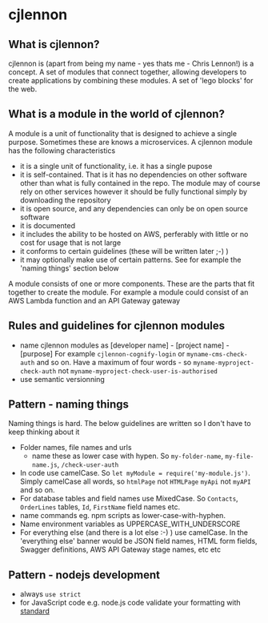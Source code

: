 # cjlennon

## What is cjlennon?

cjlennon is (apart from being my name - yes thats me - Chris Lennon!) is a concept.  A set of modules that connect together, allowing developers to create applications by combining these modules.  A set of 'lego blocks' for the web.

## What is a module in the world of cjlennon?

A module is a unit of functionality that is designed to achieve a single purpose. Sometimes these are knows a microservices.  A cjlennon module has the following characteristics

- it is a single unit of functionality, i.e. it has a single pupose
- it is self-contained.  That is it has no dependencies on other software other than what is fully contained in the repo.  The module may of course rely on other services however it should be fully functional simply by downloading the repository
- it is open source, and any dependencies can only be on open source software
- it is documented
- it includes the ability to be hosted on AWS, perferably with little or no cost for usage that is not large
- it conforms to certain guidelines (these will be written later ;-) )
- it may optionally make use of certain patterns.  See for example the 'naming things' section below

A module consists of one or more components.  These are the parts that fit together to create the module.  For example a module could consist of an AWS Lambda function and an API Gateway gateway

## Rules and guidelines for cjlennon modules

- name cjlennon modules as [developer name] - [project name] - [purpose]  For example `cjlennon-cognify-login` or `myname-cms-check-auth` and so on.  Have a maximum of four words  - so `myname-myproject-check-auth` not `myname-myproject-check-user-is-authorised`
- use semantic versionning

## Pattern - naming things

Naming things is hard.  The below guidelines are written so I don't have to keep thinking about it

- Folder names, file names and urls
  - name these as lower case with hypen.  So `my-folder-name`, `my-file-name.js`, `/check-user-auth`
- In code use camelCase.  So `let myModule = require('my-module.js')`.  Simply camelCase all words, so `htmlPage` not `HTMLPage` `myApi` not `myAPI` and so on.
- For database tables and field names use MixedCase.  So `Contacts`, `OrderLines` tables, `Id`, `FirstName` field names etc.  
- name commands eg. npm scripts as lower-case-with-hyphen.
- Name environment variables as UPPERCASE_WITH_UNDERSCORE
- For everything else (and there is a lot else :-) )  use camelCase.  In the 'everything else' banner would be JSON field names, HTML form fields, Swagger definitions, AWS API Gateway stage names, etc etc

## Pattern - nodejs development

- always `use strict`
- for JavaScript code e.g. node.js code validate your formatting with [standard](https://github.com/standard/standard)
